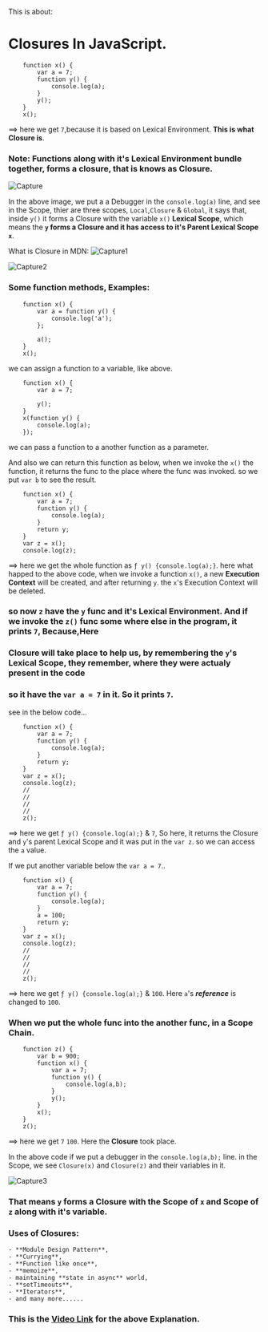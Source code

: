 This is about:

# Closures In JavaScript.

```
    function x() {
        var a = 7;
        function y() {
            console.log(a);
        }
        y();
    }
    x();
```
==> here we get `7`,because it is based on Lexical Environment. **This is what Closure is**.

### Note: Functions along with it's Lexical Environment bundle together, forms a closure, that is knows as **Closure**.

![Capture](https://user-images.githubusercontent.com/83916278/183598258-3a2eb2d5-fb06-4d74-a051-7117c4567129.JPG)


In the above image, we put a a Debugger in the `console.log(a)` line, and see in the Scope, thier are three scopes, `Local`,`Closure` & `Global`, it says 
that, inside `y()` it forms a Closure with the variable `x()` **Lexical Scope**, which means the **`y` forms a Closure and it has access to it's 
Parent Lexical Scope `x`**.

What is Closure in MDN:
![Capture1](https://user-images.githubusercontent.com/83916278/183598324-1fc97d81-0b25-43c1-bcb2-8a168936a86c.JPG)

![Capture2](https://user-images.githubusercontent.com/83916278/183598339-79efb6cc-372d-45cc-a5d0-a5afc27af2df.JPG)


### Some function methods, Examples:
```
    function x() {
        var a = function y() {
            console.log('a');
        };

        a();
    }
    x();
```
we can assign a function to a variable, like above.

```
    function x() {
        var a = 7;

        y();
    }
    x(function y() {
        console.log(a);
    });
```
we can pass a function to a another function as a parameter.

And also we can return this function as below, when we invoke the `x()` the function, it returns the func to the place where the func was invoked. so we put
`var b` to see the result.

```
    function x() {
        var a = 7;
        function y() {
            console.log(a);
        }
        return y;
    }
    var z = x();
    console.log(z);
```
==> here we get  the whole function as `ƒ y() {console.log(a);}`. here what happed to the above code, when we invoke a function `x()`, a new 
**Execution Context** will be created, and after returning `y`. the `x`'s Execution Context will be deleted.

### so now `z` have the `y` func and it's Lexical Environment. And if we invoke the `z()` func some where else in the program, it prints `7`, Because,Here
### **Closure** will take place to help us, by remembering the `y`'s **Lexical Scope**, they remember, where they were actualy present in the code
### so it have the `var a = 7` in it. So it prints `7`. 

see in the below code...

```
    function x() {
        var a = 7;
        function y() {
            console.log(a);
        }
        return y;
    }
    var z = x();
    console.log(z);
    // 
    // 
    // 
    // 
    z();
```
==> here we get `ƒ y() {console.log(a);}` & `7`, So here, it returns the Closure and `y`'s parent Lexical Scope and it was put in the `var z`. so we can 
access the `a` value.

If we put another variable below the `var a = 7`..

```
    function x() {
        var a = 7;
        function y() {
            console.log(a);
        }
        a = 100;
        return y;
    }
    var z = x();
    console.log(z);
    // 
    // 
    // 
    // 
    z();
```
==> here we get `ƒ y() {console.log(a);}` & `100`. Here `a`'s ***reference*** is changed to `100`.

### When we put the whole func into the another func, in a Scope Chain.

```
    function z() {
        var b = 900;
        function x() {
            var a = 7;
            function y() {
                console.log(a,b);
            }
            y();
        }
        x();
    }
    z();
```
==> here we get `7` `100`. Here the **Closure** took place.

In the above code if we put a debugger in the `console.log(a,b);` line. in the Scope, we see `Closure(x)` and `Closure(z)` and their variables in it.

![Capture3](https://user-images.githubusercontent.com/83916278/183598393-77947f09-7bb9-4c4e-8d1e-ec8a45995c84.JPG)


### That means `y` forms a Closure with the Scope of `x` and Scope of `z` along with it's variable.

### Uses of Closures:
	- **Module Design Pattern**,
	- **Currying**,
	- **Function like once**,
	- **memoize**,
	- maintaining **state in async** world,
	- **setTimeouts**,
	- **Iterators**,
	- and many more......

### This is the [Video Link](https://www.youtube.com/watch?v=qikxEIxsXco&list=PLlasXeu85E9cQ32gLCvAvr9vNaUccPVNP&index=12) for the above Explanation.
